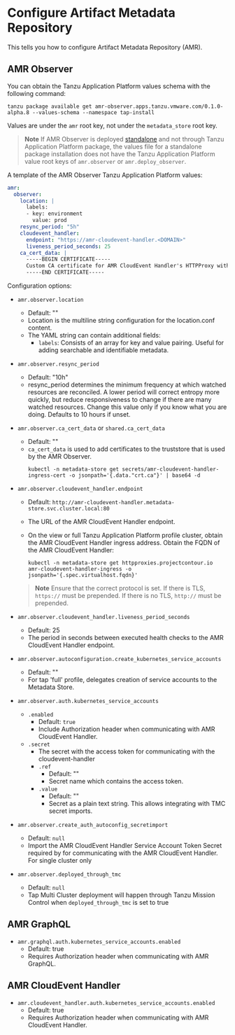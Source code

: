 # Configure Artifact Metadata Repository

This tells you how to configure Artifact Metadata Repository (AMR).

## <a id='amr-observer'></a> AMR Observer

You can obtain the Tanzu Application Platform values schema with the following command:

```console
tanzu package available get amr-observer.apps.tanzu.vmware.com/0.1.0-alpha.8 --values-schema --namespace tap-install
```

Values are under the `amr` root key, not under the `metadata_store` root key. 

>**Note** If AMR Observer is deployed [standalone](./install-amr-observer.hbs.md#installing-artifact-metadata-repository-observer-standalone) and not through Tanzu Application Platform package, the values file for a standalone package installation does not have the Tanzu Application Platform value root keys of `amr.observer` or `amr.deploy_observer`.

A template of the AMR Observer Tanzu Application Platform values:

```yaml
amr: 
  observer:
    location: |
      labels:
      - key: environment
        value: prod
    resync_period: "5h"
    cloudevent_handler:
      endpoint: "https://amr-cloudevent-handler.<DOMAIN>"
      liveness_period_seconds: 25
    ca_cert_data: |
      -----BEGIN CERTIFICATE-----
      Custom CA certificate for AMR CloudEvent Handler's HTTPProxy with custom TLS certs
      -----END CERTIFICATE-----
```

Configuration options:

- `amr.observer.location`
  - Default: ""
  - Location is the multiline string configuration for the location.conf content.
  - The YAML string can contain additional fields:
    - `labels`: Consists of an array for key and value pairing. Useful for adding searchable and identifiable metadata.

- `amr.observer.resync_period`
  - Default: "10h"
  - resync_period determines the minimum frequency at which watched resources are reconciled. A lower period will correct entropy more quickly, but reduce responsiveness to change if there are many watched resources. Change this value only if you know what you are doing. Defaults to 10 hours if unset.

- `amr.observer.ca_cert_data` or `shared.ca_cert_data`
  - Default: ""
  - `ca_cert_data` is used to add certificates to the truststore that is used by the AMR Observer.
    ```console
    kubectl -n metadata-store get secrets/amr-cloudevent-handler-ingress-cert -o jsonpath='{.data."crt.ca"}' | base64 -d
    ```

- `amr.observer.cloudevent_handler.endpoint`
  - Default: `http://amr-cloudevent-handler.metadata-store.svc.cluster.local:80`
  - The URL of the AMR CloudEvent Handler endpoint.
  - On the view or full Tanzu Application Platform profile cluster, obtain the AMR CloudEvent Handler ingress address. Obtain the FQDN of the AMR CloudEvent Handler:
    
    ```console
    kubectl -n metadata-store get httpproxies.projectcontour.io amr-cloudevent-handler-ingress -o jsonpath='{.spec.virtualhost.fqdn}'
    ```

  >**Note** Ensure that the correct protocol is set. If there is TLS, `https://` must be prepended. If there is no TLS, `http://` must be prepended.

- `amr.observer.cloudevent_handler.liveness_period_seconds`
  - Default: 25
  - The period in seconds between executed health checks to the AMR CloudEvent Handler endpoint.

- `amr.observer.autoconfiguration.create_kubernetes_service_accounts`
  - Default: ""
  - For tap 'full' profile, delegates creation of service accounts to the Metadata Store.

- `amr.observer.auth.kubernetes_service_accounts`
  - `.enabled`
    - Default: `true`
    - Include Authorization header when communicating with AMR CloudEvent Handler.
  - `.secret`
    - The secret with the access token for communicating with the cloudevent-handler
    - `.ref`
      - Default: ""
      - Secret name which contains the access token.
    - `.value`
      - Default: ""
      - Secret as a plain text string. This allows integrating with TMC secret imports.

- `amr.observer.create_auth_autoconfig_secretimport`
  - Default: `null`
  - Import the AMR CloudEvent Handler Service Account Token Secret required by for communicating with the AMR CloudEvent Handler. For single cluster only

- `amr.observer.deployed_through_tmc`
  - Default: `null`
  - Tap Multi Cluster deployment will happen through Tanzu Mission Control when `deployed_through_tmc` is set to true


## <a id='amr-graphql'></a> AMR GraphQL

- `amr.graphql.auth.kubernetes_service_accounts.enabled`
  - Default: true
  - Requires Authorization header when communicating with AMR GraphQL.

## <a id='amr-cloudevent-handler'></a> AMR CloudEvent Handler

- `amr.cloudevent_handler.auth.kubernetes_service_accounts.enabled`
  - Default: true
  - Requires Authorization header when communicating with AMR CloudEvent Handler.